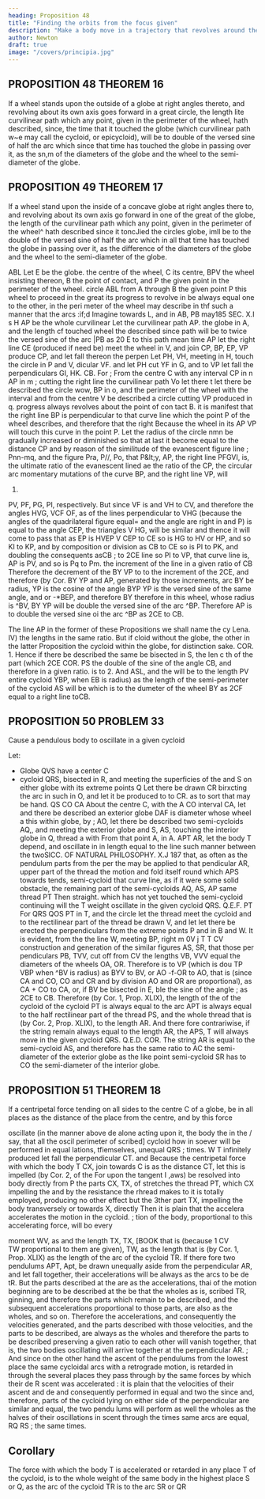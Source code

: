 ```yaml
---
heading: Proposition 48
title: "Finding the orbits from the focus given"
description: "Make a body move in a trajectory that revolves around the center of force in the same way as another body in the same trajectory at rest"
author: Newton
draft: true
image: "/covers/principia.jpg"
---
```




## PROPOSITION 48 THEOREM 16

If a wheel stands upon the outside of a globe at right angles thereto, and revolving about its own axis goes forward in a great circle, the length lite curvilinear path which any point, given in the perimeter of the
wheel, hath described, since, the time that it touched the globe (which
curvilinear path w~e may call the cycloid, or epicycloid), will be to double
of the versed sine of half the arc which since that time has touched the
globe in passing over it, as the sn,m of the diameters of the globe and
the wheel to the semi-diameter of the globe.


## PROPOSITION 49 THEOREM 17

If a wheel stand upon the inside of a concave globe at right angles there
to, and revolving about its own axis go forward in one of the great
of the globe, the length of the curvilinear path which any point,
given in the perimeter of the wheel^ hath described since it toncJied the
circles
globe, imll be to the double of the versed sine of half the arc which in
all that time has touched the globe in passing over it, as the difference
of the diameters of the globe and the wheel to the semi-diameter of the
globe.

ABL
Let
E
be the globe.
the centre of the wheel,
C its centre, BPV the wheel insisting thereon,
B the point of contact, and P the given point
in the perimeter of the wheel.
circle
ABL
from
A
through B
the given point
P
this
wheel to proceed in the great
its progress to revolve in
be always equal one to the other,
in the peri meter of the wheel may describe in thf
such a manner that the arcs
:if;d
Imagine
towards L, and in
AB, PB may185
SEC. X.I
s
H
AP
be the whole curvilinear
Let
the curvilinear path AP.
the globe in A, and the length cf
touched
wheel
the
described
since
path
will be to twice the versed sine of the arc |PB as 20 E to
this path
mean time
AP
let the right line CE (produced if need be) meet the wheel in V,
and join CP, BP, EP, VP produce CP, and let fall thereon the perpen
Let PH, VH, meeting in H, touch the circle in P and V,
dicular VF.
and let PH cut YF in G, and to VP let fall the perpendiculars GI, HK.
CB.
For
;
From
the centre
C
with any interval
CP in n
AP in m ;
cutting the right line
the curvilinear path
Vo
let there
t
let there
be described the circle wow,
BP
in o, and
the perimeter of the wheel
with the interval
and from the centre
V
be described a circle cutting
VP
produced in
q.
progress always revolves about the point of con
tact B. it is manifest that the right line BP is perpendicular to that curve line
which the point P of the wheel describes, and therefore that the right
Because the wheel in
its
AP
VP will touch this curve in the point P. Let the radius of the circle nmn
be gradually increased or diminished so that at last it become equal to the
distance CP and by reason of the similitude of the evanescent figure
line
;
Pnn-mq, and the figure
Pra, P//, Po,
that
P&amp;lt;y,
AP, the right
line
PFGVI,
is,
the ultimate ratio of the evanescent lined ae
the ratio of the
CP, the
circular arc
momentary mutations of the curve
BP, and the right line VP, will

1.
PV, PF, PG, PI, respectively. But since VF is
and
VH to CV, and therefore the angles HVG, VCF
OF,
as of the lines
perpendicular to
VHG
(because the angles of the quadrilateral figure
equal= and the angle
are right in
and P) is equal to the angle CEP, the triangles
V HG,
will be similar and thence it will come to pass that as EP is
HVEP
V
CEP
to CE so is HG to HV or HP, and so KI to KP, and by composition or
division as CB to CE so is PI to PK, and doubling the consequents asCB
;
to
2CE
line
so
PI
to
VP, that
curve line
is,
AP
is
PV, and
so is
Pq
to
Pm.
the increment of the line
in a given ratio of
CB
Therefore the decrement of the
BY VP to
to
the increment of the
2CE, and
therefore (by Cor.
BY YP and AP, generated by those increments, arc
BY be radius, YP is the cosine of the angle BYP
YP is the versed sine of the same angle, and
or -*BEP, and therefore BY
therefore in this wheel, whose radius is ^BV, BY
YP will be double the
versed sine of the arc ^BP.
Therefore AP is to double the versed sine oi
the arc ^BP as 2CE to CB.

The line AP in the former of these Propositions we shall name the cy
Lena. IV) the lengths
in the same ratio.
But if
cloid without the globe, the other in the latter Proposition the cycloid within
the globe, for distinction sake.
COR. 1. Hence if there be described the
same be bisected in S, the len c th of the part
(which
2CE
COR.
PS
the double of the sine of the angle
CB, and therefore in a given ratio.
is
to
2.
And
ASL, and the
will be to the length PV
entire cycloid
YBP, when
EB
is
radius) as
the length of the semi-perimeter of the cycloid AS will be
which is to the dumeter of the wheel BY as 2CF
equal to a right line
toCB.

## PROPOSITION 50 PROBLEM 33

Cause a pendulous body to oscillate in a given cycloid

Let:

- Globe QVS have a center C
- cycloid QRS, bisected in R, and meeting the superficies of the and S on either
globe with its extreme points Q
Let there be drawn
CR
birxcting the arc
in such
in O, and let it be produced to
to CR.
as
to
sort that
may be
hand.
QS
CO
CA
About the centre C, with the
A
CO
interval
CA,
let
and
there be described an exterior globe DAF
is
diameter
whose
wheel
a
this
within
globe, by
;
AO,
let
there be described two semi-cycloids AQ,,
and meeting the exterior globe
and S,
AS, touching the interior globe in Q,
thread
a
with
From that point A,
in A.
APT
AR,
let the
body
T
depend, and
oscillate in
in length equal to the line
such manner between the twoSlCC.
OF NATURAL PHILOSOPHY.
X.J
187
that, as often as the pendulum parts from the per
the
may be applied to that
pendicular AR,
upper part of the thread
the
motion
and fold itself round
which
APS
towards
tends,
semi-cycloid
that curve line, as if it were some solid obstacle, the remaining part of the
semi-cycloids
AQ, AS,
AP
same thread
PT
Then
straight.
which has not yet touched the semi-cycloid continuing
will the
T
weight
oscillate in the
given cycloid
QRS.
Q.E.F.
PT
For
QRS
QOS
PT
in T, and the circle
let the thread
meet the cycloid
and to the rectilinear part of the thread
be drawn
V, and let
let there be erected the perpendiculars
from the extreme points P and
in B and W.
It is evident, from the
the
line
W, meeting
BP,
right
m
0V
j
T
T
CV
construction and generation of the similar figures AS, SR, that those per
pendiculars PB, TVV, cut off from CV the lengths VB, VVV equal the
diameters of the wheels OA, OR.
Therefore
is to VP (which is dou
TP
VBP when ^BV is radius) as BYV to BV, or AO
-f-OR to AO, that is (since CA and CO, CO and CR and by division AO
and OR are proportional), as CA + CO to CA, or, if BV be bisected in E,
ble the sine of the angle
;
as
2CE
to
CB.
Therefore (by Cor.
1,
Prop.
XLIX),
the length of the
of the cycloid
of the cycloid
PT is always equal to the arc
APT is always equal to the half
rectilinear part of the thread
PS, and the whole thread
that is (by Cor. 2, Prop. XLIX), to the length AR.
And there
fore contrariwise, if the string remain always equal to the length AR, the
APS,
T will always move in the given cycloid QRS. Q.E.D.
COR. The string AR is equal to the semi-cycloid AS, and therefore has
the same ratio to AC the semi-diameter of the exterior globe as the like
point
semi-cycloid
SR
has to
CO
the semi-diameter of the interior globe.

## PROPOSITION 51 THEOREM 18

If a centripetal force tending on all sides to the centre C of a globe, be in
all places as the distance of the place from the centre, and by this force

oscillate (in the manner above de
alone acting upon it, the body
the
in
the
/ say, that all the oscil
perimeter of
scribed]
cycloid
how
in
soever
will
be performed in equal
lations,
tfiemselves,
unequal
QRS
;
times.
W
T infinitely produced let fall the perpendicular
CT.
and
Because
the centripetal force with which the body T
CX,
join
towards
C
is as the distance CT, let this
is
impelled
(by Cor. 2, of the
For upon the tangent
I
,aws) be resolved into
body directly from
P
the parts CX, TX, of
stretches the thread PT,
which
CX
impelling the
and by the resistance the
rhread makes to it is totally employed, producing no other effect but the
3ther part TX, impelling the body transversely or towards X, directly
Then it is plain that the accelera
accelerates the motion in the cycloid.
;
tion
of the body, proportional to this accelerating force, will bo every

moment
WV,
as
and
the length
TX,
TX,
[BOOK
that
is
(because
1
CV\
TW proportional to them are given),
TW,
as the length
that is (by Cor. 1, Prop. XLIX)
as the length of the arc of the cycloid TR.
If there
fore two pendulums APT, Apt, be
drawn
unequally
aside from the perpendicular AR, and let fall
together,
their accelerations will be always as the arcs to be de
tR.
But the parts described at the
are as the accelerations, thai
of
the
motion
beginning
are
to be described at the be
that
the
wholes
as
is,
scribed
TR,
ginning, and therefore the parts which remain to be
described, and the subsequent accelerations proportional to those parts, are
also as the wholes, and so on.
Therefore the accelerations, and consequently
the velocities generated, and the parts described with those velocities, and
the parts to be described, are always as the wholes and therefore the parts
to be described
preserving a given ratio to each other will vanish together,
that is, the two bodies oscillating will arrive together at the perpendicular AR.
;
And since on the other hand
the ascent of the pendulums from the lowest place
the
same cycloidal arcs with a retrograde motion, is retarded in
through
the several places they pass through by the same forces by which their de
R
scent
was accelerated
:
it is
plain that the velocities of their ascent and de
and consequently performed in equal
and
two
the
since
and, therefore,
parts of the cycloid
lying
on either side of the perpendicular are similar and equal, the two pendu
lums will perform as well the wholes as the halves of their oscillations in
scent through the
times
same
arcs are equal,
RQ
RS
;
the same times.

## Corollary 

The force with which the body T is accelerated or retarded in any
place T of the cycloid, is to the whole weight of the same body in the
highest place
S
or Q, as the arc of the cycloid
TR
is
to the arc
SR or QR
